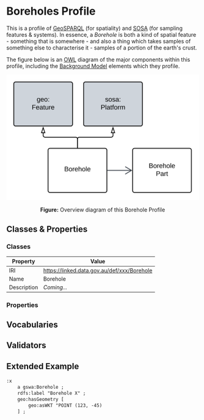 # Boreholes Profile

This is a profile of [GeoSPARQL](background.md#geosparql) (for spatiality) and [SOSA](background.md#sensor-observation-sample-and-actuator-ontology-sosa) (for sampling features & systems). In essence, a _Borehole_ is both a kind of spatial feature - something that is somewhere - and also a thing which takes samples of something else to characterise it - samples of a portion of the earth's crust. 

The figure below is an [OWL](background.md#web-ontology-language-owl) diagram of the major components within this profile, including the [Background Model](background.md) elements which they profile.

![](../assets/boreholes-profile-overview.svg)  
<div style="text-align:center;">
<strong>Figure:</strong> Overview diagram of this Borehole Profile
</div>

## Classes & Properties

### Classes

**Property** | **Value**
--- | ---
IRI | https://linked.data.gov.au/def/xxx/Borehole
Name | Borehole
Description | _Coming..._

### Properties


## Vocabularies

## Validators

## Extended Example

```turtle
:x
    a gswa:Borehole ;
    rdfs:label "Borehole X" ;
    geo:hasGeometry [
        geo:asWKT "POINT (123, -45)
    ] ;
    
```

